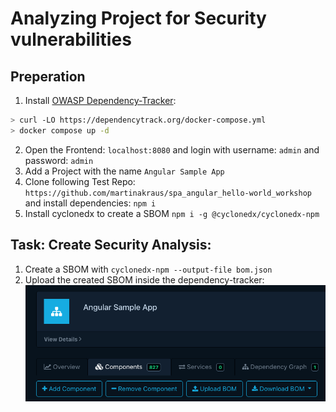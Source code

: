 # Analyzing Project for Security vulnerabilities

## Preperation

1. Install [OWASP Dependency-Tracker](https://dependencytrack.org/):
```bash
> curl -LO https://dependencytrack.org/docker-compose.yml
> docker compose up -d
```

2. Open the Frontend: `localhost:8080` and login with username: `admin` and password: `admin`
3. Add a Project with the name `Angular Sample App`
4. Clone following Test Repo: `https://github.com/martinakraus/spa_angular_hello-world_workshop` and install dependencies: `npm i`
5. Install cyclonedx to create a SBOM `npm i -g @cyclonedx/cyclonedx-npm`

## Task: Create Security Analysis:

1. Create a SBOM with `cyclonedx-npm --output-file bom.json`
2. Upload the created SBOM inside the dependency-tracker:
![img.png](img.png)
